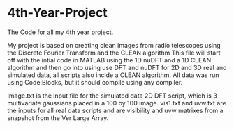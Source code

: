 # 4th-Year-Project
The Code for all my 4th year project.

My project is based on creating clean images from radio telescopes using the Discrete Fourier Transform and the CLEAN algorithm
This file will start off with the intial code in MATLAB using the 1D nuDFT and a 1D CLEAN algorithm and then go into using use DFT and nuDFT for 2D and 3D real and simulated data, all scripts also inclde a CLEAN algorithm. All data was run using Code:Blocks, but it should compile using any compiler.

Image.txt is the input file for the simulated data 2D DFT script, which is 3 multivariate gaussians placed in a 100 by 100 image.
vis1.txt and uvw.txt are the inputs for all real data scripts and are visibility and uvw matrixes from a snapshot from the Ver Large Array.
